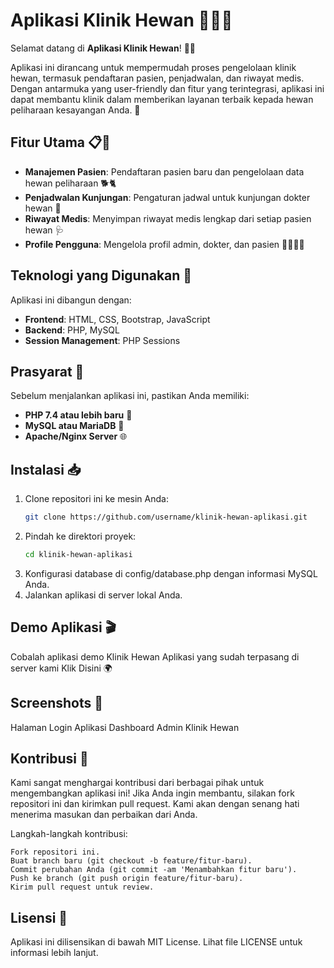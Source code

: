 # Aplikasi Klinik Hewan 🐾🐶🐱

Selamat datang di **Aplikasi Klinik Hewan**! 🏥✨

Aplikasi ini dirancang untuk mempermudah proses pengelolaan klinik hewan, termasuk pendaftaran pasien, penjadwalan, dan riwayat medis. Dengan antarmuka yang user-friendly dan fitur yang terintegrasi, aplikasi ini dapat membantu klinik dalam memberikan layanan terbaik kepada hewan peliharaan kesayangan Anda. 💙

## Fitur Utama 📋🔧
- **Manajemen Pasien**: Pendaftaran pasien baru dan pengelolaan data hewan peliharaan 🐕🐈
- **Penjadwalan Kunjungan**: Pengaturan jadwal untuk kunjungan dokter hewan 📅
- **Riwayat Medis**: Menyimpan riwayat medis lengkap dari setiap pasien hewan 🩺
- **Profile Pengguna**: Mengelola profil admin, dokter, dan pasien 👩‍⚕️👨‍⚕️

## Teknologi yang Digunakan 🚀
Aplikasi ini dibangun dengan:
- **Frontend**: HTML, CSS, Bootstrap, JavaScript
- **Backend**: PHP, MySQL
- **Session Management**: PHP Sessions

## Prasyarat 🔧
Sebelum menjalankan aplikasi ini, pastikan Anda memiliki:
- **PHP 7.4 atau lebih baru** 🔗
- **MySQL atau MariaDB** 🔗
- **Apache/Nginx Server** 🌐

## Instalasi 📥
1. Clone repositori ini ke mesin Anda:
   ```bash
   git clone https://github.com/username/klinik-hewan-aplikasi.git
2. Pindah ke direktori proyek:
   ```bash
   cd klinik-hewan-aplikasi
3. Konfigurasi database di config/database.php dengan informasi MySQL Anda.
4. Jalankan aplikasi di server lokal Anda.

## Demo Aplikasi 🎬
Cobalah aplikasi demo Klinik Hewan Aplikasi yang sudah terpasang di server kami Klik Disini 🌍

## Screenshots 📸
Halaman Login Aplikasi
Dashboard Admin Klinik Hewan

## Kontribusi 🤝

Kami sangat menghargai kontribusi dari berbagai pihak untuk mengembangkan aplikasi ini! Jika Anda ingin membantu, silakan fork repositori ini dan kirimkan pull request. Kami akan dengan senang hati menerima masukan dan perbaikan dari Anda.

Langkah-langkah kontribusi:
    
    Fork repositori ini.
    Buat branch baru (git checkout -b feature/fitur-baru).
    Commit perubahan Anda (git commit -am 'Menambahkan fitur baru').
    Push ke branch (git push origin feature/fitur-baru).
    Kirim pull request untuk review.

## Lisensi 📜

Aplikasi ini dilisensikan di bawah MIT License. Lihat file LICENSE untuk informasi lebih lanjut.
